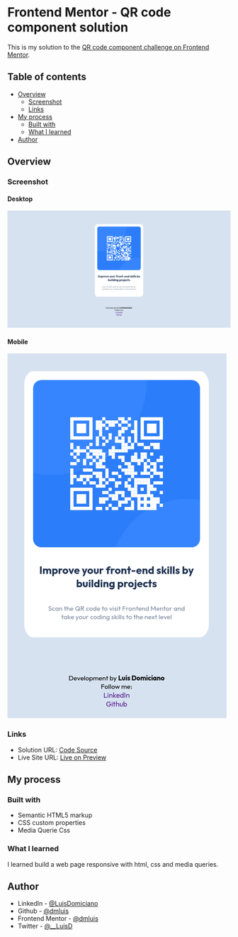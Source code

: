 # Frontend Mentor - QR code component solution

This is my solution to the [QR code component challenge on Frontend Mentor](https://www.frontendmentor.io/challenges/qr-code-component-iux_sIO_H).  

## Table of contents

- [Overview](#overview)
  - [Screenshot](#screenshot)
  - [Links](#links)
- [My process](#my-process)
  - [Built with](#built-with)
  - [What I learned](#what-i-learned)
- [Author](#author)


## Overview

### Screenshot
#### Desktop
![](./assets/desktop.png)

#### Mobile
![](./assets/mobile.png)

### Links

- Solution URL: [Code Source](https://github.com/dmluis/qr-code-component-main)
- Live Site URL: [Live on Preview](https://dmluis.github.io/qr-code-component-main/)

## My process

### Built with

- Semantic HTML5 markup
- CSS custom properties
- Media Querie Css

### What I learned

I learned build a web page responsive with html, css and media queries.

## Author
- LinkedIn - [@LuisDomiciano](htts://www.linkedin.com/in/luisdomiciano)
- Github - [@dmluis](https://github.com/dmluis)
- Frontend Mentor - [@dmluis](https://www.frontendmentor.io/profile/dmluis)
- Twitter - [@__LuisD](https://www.twitter.com/yourusername)

